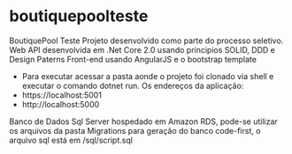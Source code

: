 # boutiquepoolteste
BoutiquePool Teste
Projeto desenvolvido como parte do processo seletivo.
Web API desenvolvida em .Net Core 2.0 usando principios SOLID, DDD e Design Paterns
Front-end usando AngularJS e o bootstrap template
- Para executar acessar a pasta aonde o projeto foi clonado via shell e executar o comando dotnet run. Os endereços da aplicação:
- https://localhost:5001
- http://localhost:5000

Banco de Dados Sql Server hospedado em Amazon RDS, pode-se utilizar os arquivos da pasta Migrations para geração do banco code-first, o arquivo sql está em /sql/script.sql


